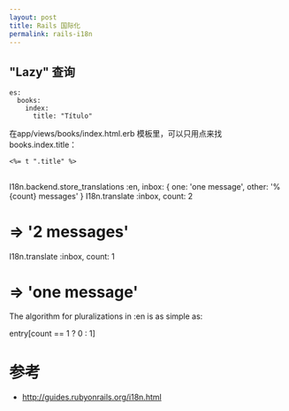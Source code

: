 ```yaml
---
layout: post
title: Rails 国际化
permalink: rails-i18n
---
```




## "Lazy" 查询

```
es:
  books:
    index:
      title: "Título"
```

在app/views/books/index.html.erb 模板里，可以只用点来找 books.index.title：

```
<%= t ".title" %>
```

##
I18n.backend.store_translations :en, inbox: {
  one: 'one message',
  other: '%{count} messages'
}
I18n.translate :inbox, count: 2
# => '2 messages'

I18n.translate :inbox, count: 1
# => 'one message'
The algorithm for pluralizations in :en is as simple as:

entry[count == 1 ? 0 : 1]

# 参考
* http://guides.rubyonrails.org/i18n.html
